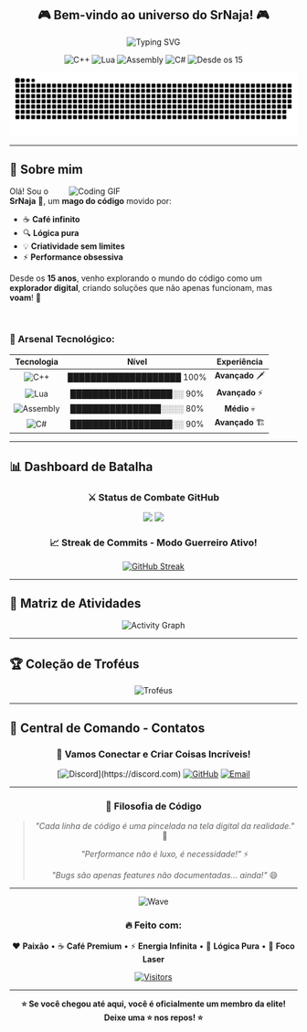 ## <div align="center">🎮 Bem-vindo ao universo do SrNaja! 🎮</div>

<div align="center">

![Typing SVG](https://readme-typing-svg.herokuapp.com?font=Fira+Code&size=28&duration=3000&pause=1000&color=00F7FF&center=true&vCenter=true&width=500&lines=Desenvolvedor+Full+Stack;Desde+os+15+anos+codando;Apaixonado+por+Performance;Criando+o+futuro+com+código!)

</div>

<p align="center">
  <img src="https://img.shields.io/badge/C++-⚡%20Desempenho%20Máximo-blue?style=for-the-badge&logo=c%2B%2B&logoColor=white" alt="C++">
  <img src="https://img.shields.io/badge/Lua-🌙%20Flexível%20e%20Leve-blueviolet?style=for-the-badge&logo=lua&logoColor=white" alt="Lua">
  <img src="https://img.shields.io/badge/ASM-🔥%20x86%20na%20Veia-critical?style=for-the-badge&logo=linux&logoColor=white" alt="Assembly">
  <img src="https://img.shields.io/badge/C%23-💎%20Backend%20Sólido-green?style=for-the-badge&logo=csharp&logoColor=white" alt="C#">
  <img src="https://img.shields.io/badge/Desde%20os%2015%20Anos-🎯%20Codando-orange?style=for-the-badge&logo=github&logoColor=white" alt="Desde os 15">
</p>

<div align="center">
  
[![Snake Game](https://raw.githubusercontent.com/platane/platane/output/github-contribution-grid-snake-dark.svg)](https://github.com/platane/snk)

</div>

---

## 🧠 Sobre mim

<img align="right" alt="Coding GIF" width="400" src="https://media.giphy.com/media/qgQUggAC3Pfv687qPC/giphy.gif">

Olá! Sou o **SrNaja** 🐍, um **mago do código** movido por:
- ☕ **Café infinito**
- 🔍 **Lógica pura** 
- 💡 **Criatividade sem limites**
- ⚡ **Performance obsessiva**

Desde os **15 anos**, venho explorando o mundo do código como um **explorador digital**, criando soluções que não apenas funcionam, mas **voam**! 🚀

<br clear="right"/>

### 💼 Arsenal Tecnológico:

<div align="center">

| Tecnologia | Nível | Experiência |
|:----------:|:-----:|:-----------:|
| ![C++](https://img.shields.io/badge/C++-00599C?style=flat-square&logo=c%2B%2B&logoColor=white) | ████████████████████ 100% | **Avançado** 🗡️ |
| ![Lua](https://img.shields.io/badge/Lua-2C2D72?style=flat-square&logo=lua&logoColor=white) | ██████████████████░░ 90% | **Avançado** ⚡ |
| ![Assembly](https://img.shields.io/badge/Assembly-525252?style=flat-square&logo=linux&logoColor=white) | ████████████████░░░░ 80% | **Médio** 💀 |
| ![C#](https://img.shields.io/badge/C%23-239120?style=flat-square&logo=csharp&logoColor=white) | ██████████████████░░ 90% | **Avançado** 🏗️ |

</div>

---

## 📊 Dashboard de Batalha

<div align="center">
  
### ⚔️ **Status de Combate GitHub**

<img height="180em" src="https://github-readme-stats.vercel.app/api?username=srnaja&show_icons=true&theme=tokyonight&include_all_commits=true&count_private=true&hide_border=true&bg_color=0D1117&title_color=00F7FF&text_color=FFF&icon_color=00F7FF"/>

<img height="180em" src="https://github-readme-stats.vercel.app/api/top-langs/?username=srnaja&layout=compact&langs_count=16&theme=tokyonight&hide_border=true&bg_color=0D1117&title_color=00F7FF&text_color=FFF"/>

</div>

<div align="center">
  
### 📈 **Streak de Commits - Modo Guerreiro Ativo!**

[![GitHub Streak](https://streak-stats.demolab.com?user=srnaja&theme=tokyonight&hide_border=true&background=0D1117&stroke=00F7FF&ring=00F7FF&fire=FF6B6B&currStreakNum=FFF&sideNums=FFF&currStreakLabel=00F7FF&sideLabels=FFF&dates=8B949E)](https://git.io/streak-stats)

</div>

---

## 🎨 Matriz de Atividades

<div align="center">

![Activity Graph](https://github-readme-activity-graph.vercel.app/graph?username=srnaja&bg_color=0D1117&color=00F7FF&line=00F7FF&point=FF6B6B&area=true&hide_border=true)

</div>

---

## 🏆 Coleção de Troféus

<div align="center">
  
![Troféus](https://github-profile-trophy.vercel.app/?username=srnaja&theme=tokyonight&no-frame=true&no-bg=true&margin-w=4&column=7)

</div>

---

## 📡 Central de Comando - Contatos

<div align="center">

### 🌟 **Vamos Conectar e Criar Coisas Incríveis!**

[![Discord](https://img.shields.io/badge/Discord-7289DA?style=for-the-badge&logo=discord&logoColor=white&label=_srnaja_)](https://discord.com)
[![GitHub](https://img.shields.io/badge/GitHub-100000?style=for-the-badge&logo=github&logoColor=white&label=@srnaja)](https://github.com/srnaja)
[![Email](https://img.shields.io/badge/Email-D14836?style=for-the-badge&logo=gmail&logoColor=white&label=Contato)](mailto:srnaja@exemplo.com)

</div>

---

<div align="center">

### 💭 **Filosofia de Código**

> *"Cada linha de código é uma pincelada na tela digital da realidade."* 🎨
> 
> *"Performance não é luxo, é necessidade!"* ⚡
> 
> *"Bugs são apenas features não documentadas... ainda!"* 😄

</div>

---

<div align="center">

![Wave](https://capsule-render.vercel.app/api?type=waving&color=gradient&customColorList=6,11,20&height=150&section=footer&text=Obrigado%20pela%20visita!&fontSize=42&fontColor=fff&animation=twinkling)

### 🔥 **Feito com:**
❤️ **Paixão** • ☕ **Café Premium** • ⚡ **Energia Infinita** • 🧠 **Lógica Pura** • 🎯 **Foco Laser**

[![Visitors](https://api.visitorbadge.io/api/visitors?path=srnaja&label=Visitantes%20Épicos&labelColor=%23000000&countColor=%2300F7FF&style=plastic&labelStyle=upper)](https://visitorbadge.io/status?path=srnaja)

---

**⭐ Se você chegou até aqui, você é oficialmente um membro da elite! Deixe uma ⭐ nos repos! ⭐**

</div>
